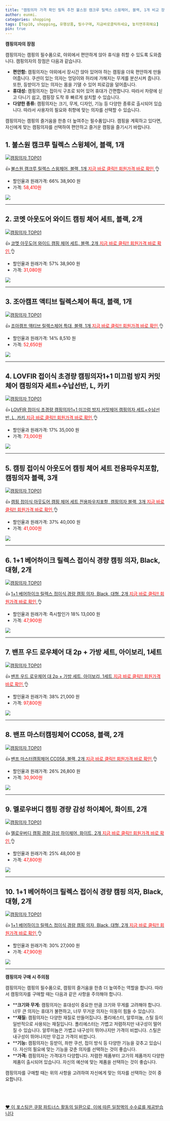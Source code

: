 ```yaml
---
title: "캠핑의자 가격 확인 필독 추천 불스원 캠크루 릴렉스 스윙체어, 블랙, 1개 비교 장점 구매가이드"
author: eunmi.
categories: shopping
tags: [Top10, shopping, 유행상품, 필수구매, 지금바로클릭하세요, 놓치면후회해요]
pin: true
---
```

**캠핑의자의 장점**

캠핑의자는 캠핑의 필수품으로, 야외에서 편안하게 앉아 휴식을 취할 수 있도록 도와줍니다. 캠핑의자의 장점은 다음과 같습니다.

* **편안함:** 캠핑의자는 야외에서 장시간 앉아 있어야 하는 캠핑을 더욱 편안하게 만들어줍니다. 쿠션이 있는 의자는 엉덩이와 허리에 가해지는 무게를 분산시켜 줍니다. 또한, 등받이가 있는 의자는 몸을 기댈 수 있어 피로감을 덜어줍니다.
* **휴대성:** 캠핑의자는 접이식 구조로 되어 있어 휴대가 간편합니다. 따라서 차량에 싣고 다니기 쉽고, 캠핑장 도착 후 빠르게 설치할 수 있습니다.
* **다양한 종류:** 캠핑의자는 크기, 무게, 디자인, 기능 등 다양한 종류로 출시되어 있습니다. 따라서 사용자의 필요와 취향에 맞는 의자를 선택할 수 있습니다.

캠핑의자는 캠핑의 즐거움을 한층 더 높여주는 필수품입니다. 캠핑을 계획하고 있다면, 자신에게 맞는 캠핑의자를 선택하여 편안하고 즐거운 캠핑을 즐기시기 바랍니다.

   

## 1. 불스원 캠크루 릴렉스 스윙체어, 블랙, 1개

[![캠핑의자 TOP01](https://thumbnail8.coupangcdn.com/thumbnails/remote/230x230ex/image/retail/images/2023/09/22/9/0/855ee21c-7334-4a58-8110-4f863dc192a6.jpg)](https://link.coupang.com/re/AFFSDP?lptag=AF3617701&subid=GithubCoopas&pageKey=7589018420&traceid=V0-153&itemId=20050418202&vendorItemId=87265668242)


👍 [불스원 캠크루 릴렉스 스윙체어, 블랙, 1개 <font color=red> 지금 바로 클릭!! 회원가격 바로 확인 </font> ](https://link.coupang.com/re/AFFSDP?lptag=AF3617701&subid=GithubCoopas&pageKey=7589018420&traceid=V0-153&itemId=20050418202&vendorItemId=87265668242) 👌 


- 할인율과 원래가격: 66%  38,900   원
- 가격: <span style='color:red'>58,410원</span>

[![](/discount_price.png)](https://link.coupang.com/re/AFFSDP?lptag=AF3617701&subid=GithubCoopas&pageKey=7589018420&traceid=V0-153&itemId=20050418202&vendorItemId=87265668242)

---


   

## 2. 코멧 아웃도어 와이드 캠핑 체어 세트, 블랙, 2개

[![캠핑의자 TOP01](https://thumbnail6.coupangcdn.com/thumbnails/remote/230x230ex/image/retail/images/541856683313562-6ffceb6d-32d3-4986-9fce-4666cefce036.jpg)](https://link.coupang.com/re/AFFSDP?lptag=AF3617701&subid=GithubCoopas&pageKey=4760383959&traceid=V0-153&itemId=13824961110&vendorItemId=81075175139)


👍 [코멧 아웃도어 와이드 캠핑 체어 세트, 블랙, 2개 <font color=red> 지금 바로 클릭!! 회원가격 바로 확인 </font> ](https://link.coupang.com/re/AFFSDP?lptag=AF3617701&subid=GithubCoopas&pageKey=4760383959&traceid=V0-153&itemId=13824961110&vendorItemId=81075175139) 👌 


- 할인율과 원래가격: 57%  38,900   원
- 가격: <span style='color:red'>31,080원</span>

[![](/discount_price.png)](https://link.coupang.com/re/AFFSDP?lptag=AF3617701&subid=GithubCoopas&pageKey=4760383959&traceid=V0-153&itemId=13824961110&vendorItemId=81075175139)

---


   

## 3. 조아캠프 액티브 릴렉스체어 특대, 블랙, 1개

[![캠핑의자 TOP01](https://thumbnail10.coupangcdn.com/thumbnails/remote/230x230ex/image/product/image/vendoritem/2019/03/22/3274676198/9c8d269c-ae1c-4708-bb76-570f0c435bb8.jpg)](https://link.coupang.com/re/AFFSDP?lptag=AF3617701&subid=GithubCoopas&pageKey=35289556&traceid=V0-153&itemId=130861957&vendorItemId=3274676198)


👍 [조아캠프 액티브 릴렉스체어 특대, 블랙, 1개 <font color=red> 지금 바로 클릭!! 회원가격 바로 확인 </font> ](https://link.coupang.com/re/AFFSDP?lptag=AF3617701&subid=GithubCoopas&pageKey=35289556&traceid=V0-153&itemId=130861957&vendorItemId=3274676198) 👌 


- 할인율과 원래가격: 14%  8,510   원
- 가격: <span style='color:red'>52,650원</span>

[![](/discount_price.png)](https://link.coupang.com/re/AFFSDP?lptag=AF3617701&subid=GithubCoopas&pageKey=35289556&traceid=V0-153&itemId=130861957&vendorItemId=3274676198)

---


   

## 4. LOVFIR 접이식 초경량 캠핑의자1+1 미끄럼 방지 커밋체어 캠핑의자 세트+수납선반, L, 카키

[![캠핑의자 TOP01](https://thumbnail8.coupangcdn.com/thumbnails/remote/230x230ex/image/vendor_inventory/5470/93312edc29c9c54b1e670640b9c528d4746fad6a20ed752ba5f5bbd4f28a.jpg)](https://link.coupang.com/re/AFFSDP?lptag=AF3617701&subid=GithubCoopas&pageKey=7235412784&traceid=V0-153&itemId=18370323445&vendorItemId=85513845933)


👍 [LOVFIR 접이식 초경량 캠핑의자1+1 미끄럼 방지 커밋체어 캠핑의자 세트+수납선반, L, 카키 <font color=red> 지금 바로 클릭!! 회원가격 바로 확인 </font> ](https://link.coupang.com/re/AFFSDP?lptag=AF3617701&subid=GithubCoopas&pageKey=7235412784&traceid=V0-153&itemId=18370323445&vendorItemId=85513845933) 👌 


- 할인율과 원래가격: 17%  35,000   원
- 가격: <span style='color:red'>73,000원</span>

[![](/discount_price.png)](https://link.coupang.com/re/AFFSDP?lptag=AF3617701&subid=GithubCoopas&pageKey=7235412784&traceid=V0-153&itemId=18370323445&vendorItemId=85513845933)

---


   

## 5. 캠핑 접이식 아웃도어 캠핑 체어 세트 전용파우치포함, 캠핑의자 블랙, 3개

[![캠핑의자 TOP01](https://thumbnail8.coupangcdn.com/thumbnails/remote/230x230ex/image/vendor_inventory/5524/f5c83b0a99629a4ad0af5d2e237282d568fddd789512b3374fa84fc797da.jpg)](https://link.coupang.com/re/AFFSDP?lptag=AF3617701&subid=GithubCoopas&pageKey=7674442762&traceid=V0-153&itemId=20481814710&vendorItemId=87425966843)


👍 [캠핑 접이식 아웃도어 캠핑 체어 세트 전용파우치포함, 캠핑의자 블랙, 3개 <font color=red> 지금 바로 클릭!! 회원가격 바로 확인 </font> ](https://link.coupang.com/re/AFFSDP?lptag=AF3617701&subid=GithubCoopas&pageKey=7674442762&traceid=V0-153&itemId=20481814710&vendorItemId=87425966843) 👌 


- 할인율과 원래가격: 37%  40,000   원
- 가격: <span style='color:red'>41,000원</span>

[![](/discount_price.png)](https://link.coupang.com/re/AFFSDP?lptag=AF3617701&subid=GithubCoopas&pageKey=7674442762&traceid=V0-153&itemId=20481814710&vendorItemId=87425966843)

---


   

## 6. 1+1 베어하이크 릴렉스 접이식 경량 캠핑 의자, Black, 대형, 2개

[![캠핑의자 TOP01](https://thumbnail6.coupangcdn.com/thumbnails/remote/230x230ex/image/vendor_inventory/ca66/aab14b2a5070765898e6b2cfd8f009bdec72e475d19792a4591f4c65e296.jpg)](https://link.coupang.com/re/AFFSDP?lptag=AF3617701&subid=GithubCoopas&pageKey=7622916694&traceid=V0-153&itemId=20214459353&vendorItemId=84235317575)


👍 [1+1 베어하이크 릴렉스 접이식 경량 캠핑 의자, Black, 대형, 2개 <font color=red> 지금 바로 클릭!! 회원가격 바로 확인 </font> ](https://link.coupang.com/re/AFFSDP?lptag=AF3617701&subid=GithubCoopas&pageKey=7622916694&traceid=V0-153&itemId=20214459353&vendorItemId=84235317575) 👌 


- 할인율과 원래가격: 즉시할인가 18%  13,000   원
- 가격: <span style='color:red'>47,900원</span>

[![](/discount_price.png)](https://link.coupang.com/re/AFFSDP?lptag=AF3617701&subid=GithubCoopas&pageKey=7622916694&traceid=V0-153&itemId=20214459353&vendorItemId=84235317575)

---


   

## 7. 밴프 우드 로우체어 대 2p + 가방 세트, 아이보리, 1세트

[![캠핑의자 TOP01](https://thumbnail10.coupangcdn.com/thumbnails/remote/230x230ex/image/retail/images/2023/06/26/12/3/0a1be6e2-f33e-41fb-9d58-d246fa18b119.jpg)](https://link.coupang.com/re/AFFSDP?lptag=AF3617701&subid=GithubCoopas&pageKey=7424994747&traceid=V0-153&itemId=19271449589&vendorItemId=86386637332)


👍 [밴프 우드 로우체어 대 2p + 가방 세트, 아이보리, 1세트 <font color=red> 지금 바로 클릭!! 회원가격 바로 확인 </font> ](https://link.coupang.com/re/AFFSDP?lptag=AF3617701&subid=GithubCoopas&pageKey=7424994747&traceid=V0-153&itemId=19271449589&vendorItemId=86386637332) 👌 


- 할인율과 원래가격: 38%  21,000   원
- 가격: <span style='color:red'>97,800원</span>

[![](/discount_price.png)](https://link.coupang.com/re/AFFSDP?lptag=AF3617701&subid=GithubCoopas&pageKey=7424994747&traceid=V0-153&itemId=19271449589&vendorItemId=86386637332)

---


   

## 8. 밴프 마스터캠핑체어 CC058, 블랙, 2개

[![캠핑의자 TOP01](https://thumbnail6.coupangcdn.com/thumbnails/remote/230x230ex/image/retail/images/9092011438743342-2b362e33-d904-4550-9c30-3a33dc8454b1.jpg)](https://link.coupang.com/re/AFFSDP?lptag=AF3617701&subid=GithubCoopas&pageKey=5263736611&traceid=V0-153&itemId=7484214939&vendorItemId=74775018884)


👍 [밴프 마스터캠핑체어 CC058, 블랙, 2개 <font color=red> 지금 바로 클릭!! 회원가격 바로 확인 </font> ](https://link.coupang.com/re/AFFSDP?lptag=AF3617701&subid=GithubCoopas&pageKey=5263736611&traceid=V0-153&itemId=7484214939&vendorItemId=74775018884) 👌 


- 할인율과 원래가격: 26%  26,800   원
- 가격: <span style='color:red'>30,900원</span>

[![](/discount_price.png)](https://link.coupang.com/re/AFFSDP?lptag=AF3617701&subid=GithubCoopas&pageKey=5263736611&traceid=V0-153&itemId=7484214939&vendorItemId=74775018884)

---


   

## 9. 멜로우버디 캠핑 경량 감성 하이체어, 화이트, 2개

[![캠핑의자 TOP01](https://thumbnail9.coupangcdn.com/thumbnails/remote/230x230ex/image/retail/images/2023/05/04/11/6/2369688d-a75e-4dc6-8991-6b141e489848.jpg)](https://link.coupang.com/re/AFFSDP?lptag=AF3617701&subid=GithubCoopas&pageKey=7119146566&traceid=V0-153&itemId=17820296162&vendorItemId=85869894503)


👍 [멜로우버디 캠핑 경량 감성 하이체어, 화이트, 2개 <font color=red> 지금 바로 클릭!! 회원가격 바로 확인 </font> ](https://link.coupang.com/re/AFFSDP?lptag=AF3617701&subid=GithubCoopas&pageKey=7119146566&traceid=V0-153&itemId=17820296162&vendorItemId=85869894503) 👌 


- 할인율과 원래가격: 25%  48,000   원
- 가격: <span style='color:red'>47,800원</span>

[![](/discount_price.png)](https://link.coupang.com/re/AFFSDP?lptag=AF3617701&subid=GithubCoopas&pageKey=7119146566&traceid=V0-153&itemId=17820296162&vendorItemId=85869894503)

---


   

## 10. 1+1 베어하이크 릴렉스 접이식 경량 캠핑 의자, Black, 대형, 2개

[![캠핑의자 TOP01](https://thumbnail6.coupangcdn.com/thumbnails/remote/230x230ex/image/vendor_inventory/ca66/aab14b2a5070765898e6b2cfd8f009bdec72e475d19792a4591f4c65e296.jpg)](https://link.coupang.com/re/AFFSDP?lptag=AF3617701&subid=GithubCoopas&pageKey=7622916694&traceid=V0-153&itemId=20214459353&vendorItemId=84235317575)


👍 [1+1 베어하이크 릴렉스 접이식 경량 캠핑 의자, Black, 대형, 2개 <font color=red> 지금 바로 클릭!! 회원가격 바로 확인 </font> ](https://link.coupang.com/re/AFFSDP?lptag=AF3617701&subid=GithubCoopas&pageKey=7622916694&traceid=V0-153&itemId=20214459353&vendorItemId=84235317575) 👌 


- 할인율과 원래가격: 30%  27,000   원
- 가격: <span style='color:red'>47,900원</span>

[![](/discount_price.png)](https://link.coupang.com/re/AFFSDP?lptag=AF3617701&subid=GithubCoopas&pageKey=7622916694&traceid=V0-153&itemId=20214459353&vendorItemId=84235317575)

---
**캠핑의자 구매 시 주의점**

캠핑의자는 캠핑의 필수품으로, 캠핑의 즐거움을 한층 더 높여주는 역할을 합니다. 따라서 캠핑의자를 구매할 때는 다음과 같은 사항을 주의해야 합니다.

* ****크기와 무게:** 캠핑의자는 휴대성이 중요한 만큼 크기와 무게를 고려해야 합니다. 너무 큰 의자는 휴대가 불편하고, 너무 무거운 의자는 이동이 힘들 수 있습니다.
* ****재질:** 캠핑의자는 다양한 재질로 만들어집니다. 폴리에스터, 알루미늄, 스틸 등이 일반적으로 사용되는 재질입니다. 폴리에스터는 가볍고 저렴하지만 내구성이 떨어질 수 있습니다. 알루미늄은 가볍고 내구성이 뛰어나지만 가격이 비쌉니다. 스틸은 내구성이 뛰어나지만 무겁고 가격이 비쌉니다.
* ****기능:** 캠핑의자는 등받이, 좌판 쿠션, 접이 방식 등 다양한 기능을 갖추고 있습니다. 자신의 필요에 맞는 기능을 갖춘 의자를 선택하는 것이 좋습니다.
* ****가격:** 캠핑의자는 가격대가 다양합니다. 저렴한 제품부터 고가의 제품까지 다양한 제품이 출시되어 있습니다. 자신의 예산에 맞는 제품을 선택하는 것이 좋습니다.

캠핑의자를 구매할 때는 위의 사항을 고려하여 자신에게 맞는 의자를 선택하는 것이 중요합니다.<br><br><br><br><br> [ ❤  이 포스팅은 쿠팡 파트너스 활동의 일환으로, 이에 따른 일정액의 수수료를 제공받습니다](https://link.coupang.com/a/bcEFyh)